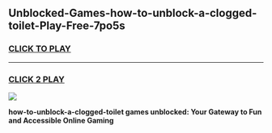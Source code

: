 
## Unblocked-Games-how-to-unblock-a-clogged-toilet-Play-Free-7po5s
<h3>
<a href="https://premium76.site?title=how-to-unblock-a-clogged-toilet&ref=20M">CLICK TO PLAY</a></h3>
<hr>

<h3>
<a href="https://premium76.site?title=how-to-unblock-a-clogged-toilet&ref=20M">CLICK 2 PLAY</a>
  
</h3>

<a href="https://premium76.site?title=how-to-unblock-a-clogged-toilet&ref=19M"><img src="https://clearcache.store/games.png"></a>


**how-to-unblock-a-clogged-toilet games unblocked: Your Gateway to Fun and Accessible Online Gaming**

